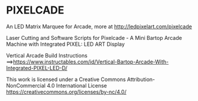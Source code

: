 # PIXELCADE
An LED Matrix Marquee for Arcade, more at http://ledpixelart.com/pixelcade

Laser Cutting and Software Scripts for Pixelcade - A Mini Bartop Arcade Machine with Integrated PIXEL: LED ART Display

Vertical Arcade Build Instructions ==>https://www.instructables.com/id/Vertical-Bartop-Arcade-With-Integrated-PIXEL-LED-D/

This work is licensed under a Creative Commons Attribution-NonCommercial 4.0 International License https://creativecommons.org/licenses/by-nc/4.0/
